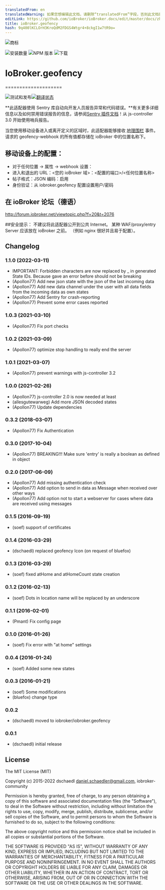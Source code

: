 ```yaml
---
translatedFrom: en
translatedWarning: 如果您想编辑此文档，请删除“translatedFrom”字段，否则此文档将再次自动翻译
editLink: https://github.com/ioBroker/ioBroker.docs/edit/master/docs/zh-cn/adapterref/iobroker.geofency/README.md
title: ioBroker.geofency
hash: 9q400lKCLOrH3KroQdM2FDGS4Wtgr4+8ckgI1w7tR9o=
---
```

![商标](../../../en/adapterref/iobroker.geofency/admin/geofency.png)

![安装数量](http://iobroker.live/badges/geofency-stable.svg)
![NPM 版本](http://img.shields.io/npm/v/iobroker.geofency.svg)
![下载](https://img.shields.io/npm/dm/iobroker.geofency.svg)

# IoBroker.geofency
====================

![测试和发布](https://github.com/ioBroker/ioBroker.geofency/workflows/Test%20and%20Release/badge.svg)[![翻译状态](https://weblate.iobroker.net/widgets/adapters/-/geofency/svg-badge.svg)](https://weblate.iobroker.net/engage/adapters/?utm_source=widget)

**此适配器使用 Sentry 库自动向开发人员报告异常和代码错误。**有关更多详细信息以及如何禁用错误报告的信息，请参阅[Sentry 插件文档](https://github.com/ioBroker/plugin-sentry#plugin-sentry)！从 js-controller 3.0 开始使用哨兵报告。

当您使用移动设备进入或离开定义的区域时，此适配器能够接收 [地理围栏](http://www.geofency.com/) 事件。
请求的 geofency-webhook 的所有值都存储在 ioBroker 中的位置名称下。

## 移动设备上的配置：
* 对于任何位置 -> 属性 -> webhook 设置：
 * 进入和退出的 URL：&lt;您的 ioBroker 域&gt;：&lt;配置的端口&gt;/&lt;任何位置名称&gt;
 * 帖子格式：JSON 编码：启用
 * 身份验证：从 iobroker.geofency 配置设置用户/密码

## 在 ioBroker 论坛（德语）
http://forum.iobroker.net/viewtopic.php?f=20&t=2076

##安全提示：
不建议将此适配器公开到公共 Internet。
某种 WAF/proxy/entry Server 应该放在 ioBroker 之前。 （例如 nginx 很好并且易于配置）。

## Changelog
### 1.1.0 (2022-03-11)
* IMPORTANT: Forbidden characters are now replaced by _ in generated State IDs. Because gave an error before should not be breaking 
* (Apollon77) Add new json state with the json of the last incoming data
* (Apollon77) Add new data channel under the user with all data fields from the incoming data as own states
* (Apollon77) Add Sentry for crash-reporting
* (Apollon77) Prevent some error cases reported

### 1.0.3 (2021-03-10)
* (Apollon77) Fix port checks

### 1.0.2 (2021-03-09)
* (Apollon77) optimize stop handling to really end the server

### 1.0.1 (2021-03-07)
* (Apollon77) prevent warnings with js-controller 3.2

### 1.0.0 (2021-02-26)
* (Apollon77) js-controller 2.0 is now needed at least
* (allesgutewarweg) Add more JSON decoded states
* (Apollon77) Update dependencies

### 0.3.2 (2018-03-07)
* (Apollon77) Fix Authentication

### 0.3.0 (2017-10-04)
* (Apollon77) BREAKING!!! Make sure 'entry' is really a boolean as defined in object

### 0.2.0 (2017-06-09)
* (Apollon77) Add missing authentication check
* (Apollon77) Add option to send in data as Message when received over other ways
* (Apollon77) Add option not to start a webserver for cases where data are received using messages

### 0.1.5 (2016-09-19)
* (soef) support of certificates

### 0.1.4 (2016-03-29)
* (dschaedl) replaced geofency Icon (on request of bluefox)

### 0.1.3 (2016-03-29)
* (soef) fixed atHome and atHomeCount state creation

### 0.1.2 (2016-02-13)
* (soef) Dots in location name will be replaced by an underscore

### 0.1.1 (2016-02-01)
* (Pmant) Fix config page

### 0.1.0 (2016-01-26)
* (soef) Fix error with "at home" settings

### 0.0.4 (2016-01-24)
* (soef) Added some new states

### 0.0.3 (2016-01-21)
* (soef) Some modifications
* (bluefox) change type

### 0.0.2
* (dschaedl) moved to iobroker/iobroker.geofency

### 0.0.1
* (dschaedl) initial release

## License

The MIT License (MIT)

Copyright (c) 2015-2022 dschaedl <daniel.schaedler@gmail.com>, iobroker-community

Permission is hereby granted, free of charge, to any person obtaining a copy
of this software and associated documentation files (the "Software"), to deal
in the Software without restriction, including without limitation the rights
to use, copy, modify, merge, publish, distribute, sublicense, and/or sell
copies of the Software, and to permit persons to whom the Software is
furnished to do so, subject to the following conditions:

The above copyright notice and this permission notice shall be included in all
copies or substantial portions of the Software.

THE SOFTWARE IS PROVIDED "AS IS", WITHOUT WARRANTY OF ANY KIND, EXPRESS OR
IMPLIED, INCLUDING BUT NOT LIMITED TO THE WARRANTIES OF MERCHANTABILITY,
FITNESS FOR A PARTICULAR PURPOSE AND NONINFRINGEMENT. IN NO EVENT SHALL THE
AUTHORS OR COPYRIGHT HOLDERS BE LIABLE FOR ANY CLAIM, DAMAGES OR OTHER
LIABILITY, WHETHER IN AN ACTION OF CONTRACT, TORT OR OTHERWISE, ARISING FROM,
OUT OF OR IN CONNECTION WITH THE SOFTWARE OR THE USE OR OTHER DEALINGS IN THE
SOFTWARE.